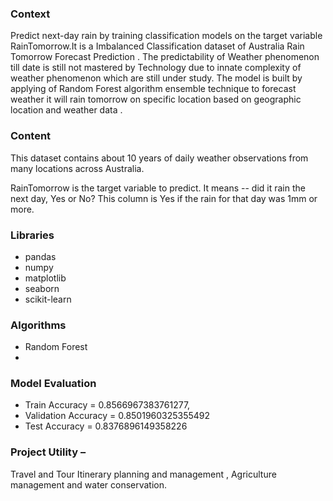 ### Context
Predict next-day rain by training classification models on the target variable RainTomorrow.It is a Imbalanced Classification dataset of Australia Rain Tomorrow Forecast Prediction .
The predictability of Weather phenomenon till date is still not mastered by Technology due to innate complexity of weather phenomenon which are still under study. 
The model is built by applying of Random Forest algorithm ensemble technique to forecast weather it will rain tomorrow on specific location based on geographic location and weather data .

### Content
This dataset contains about 10 years of daily weather observations from many locations across Australia.

RainTomorrow is the target variable to predict. It means -- did it rain the next day, Yes or No? This column is Yes if the rain for that day was 1mm or more.

### Libraries
- pandas
- numpy
- matplotlib
- seaborn
- scikit-learn

### Algorithms
 - Random Forest
 - 
### Model Evaluation

- Train Accuracy = 0.8566967383761277, 
- Validation Accuracy = 0.8501960325355492
- Test Accuracy = 0.8376896149358226

### Project Utility – 
Travel and Tour Itinerary planning and management , Agriculture management and water conservation.
